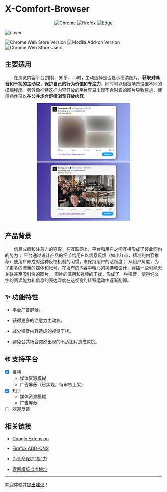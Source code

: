 # X-Comfort-Browser

<p align="center">
  <a href="https://chromewebstore.google.com/detail/x-comfort-browser/okfbbbhfbomoeobfifgjnclkdhknccgn" target="_blank">
    <img src="https://img.shields.io/badge/Google_chrome-4285F4?style=for-the-badge&logo=Google-chrome&logoColor=white" alt="Chrome" />
  </a>
  <a href="https://addons.mozilla.org/zh-CN/firefox/addon/x-comfort-browser/" target="_blank">
    <img src="https://img.shields.io/badge/Firefox_Browser-FF7139?style=for-the-badge&logo=Firefox-Browser&logoColor=white" alt="Firefox" />
  </a>
  <a href="https://microsoftedge.microsoft.com/addons/detail/xcomfortbrowser/cmmlgmdpnpejjkphmbebcdgjmpdijhje" target="_blank">
    <img src="https://img.shields.io/badge/Microsoft_Edge-0078D7?style=for-the-badge&logo=Microsoft%20Edge&logoColor=white" alt="Edge" />
  </a>
</p>

![cover](https://github.com/user-attachments/assets/b1151fb8-c231-4d6e-a1e2-43307d46d95d)

![Chrome Web Store Version](https://img.shields.io/chrome-web-store/v/okfbbbhfbomoeobfifgjnclkdhknccgn)
![Mozilla Add-on Version](https://img.shields.io/amo/v/x-comfort-browser)
![Chrome Web Store Users](https://img.shields.io/chrome-web-store/users/okfbbbhfbomoeobfifgjnclkdhknccgn)

## 主要适用

&emsp;&emsp;在浏览内容平台(推特、知乎……)时，主动选择是否显示高清图片，**获取对噪音和干扰的主动权，保护自己的行为价值和专注力**，同时可以根据场景设置不同的模糊程度。另外像推特这样内容开放的平台容易出现不合时宜的图片导致尴尬，使用插件可以**在公共场合舒适浏览开放内容**。

<p align="center">
  <img src="./assets/blur-50.png" alt="X-Comfort-Browser" width="300" />
  <img src="./assets/blur-none.png" alt="X-Comfort-Browser" width="300" />
</p>

## 产品背景

&emsp;&emsp;信息成瘾和注意力的夺取，在互联网上，平台和用户之间互相形成了彼此同构的势力：
平台通过设计产品的细节给用户以信息反馈（如小红点，精准的内容推荐）使用户养成对这种反馈机制的习惯，来保持用户的活跃度；
从用户角度，为了更多的流量的媒体和帐号，在发布的内容中精心的挑选和设计，穿插一些可能无关联甚至吸引性的图片。
图片的滥用和视频的干扰，形成了一种噪音，使得纯文字的阅读能力和信息的表达深度在这视觉的转移运动中逐渐削弱。

## ✨ 功能特性

- 平台广告屏蔽。

- 获得更多的注意力主动权。

- 减少噪音内容造成的视觉干扰。

- 避免公共场合突然出现的不适图片造成尴尬。

## 🌐 支持平台

- [x] 推特
  - 媒体资源模糊
  - 广告屏蔽（已实现，待审核上架）
- [x] 知乎
  - 媒体资源模糊
  - 广告屏蔽
- [ ] 欢迎反馈

## 相关链接

- [Google Extension](https://chromewebstore.google.com/detail/x-comfort-browse/okfbbbhfbomoeobfifgjnclkdhknccgn)

- [Firefox ADD-ONS](https://addons.mozilla.org/zh-CN/firefox/addon/x-comfort-browser/)

- [为革命保护“视”力](https://dnevend.site/blog/attention-and-extension)

- [官网模版仓库地址](https://github.com/Dnevend/ext-landing-page)

---

欢迎体验并[提出建议](https://tally.so/r/wvxEP4)！
